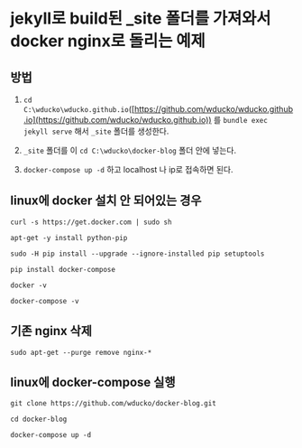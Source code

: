 # jekyll로 build된 _site 폴더를 가져와서 docker nginx로 돌리는 예제

## 방법
1. `cd C:\wducko\wducko.github.io`([https://github.com/wducko/wducko.github.io](https://github.com/wducko/wducko.github.io)) 를 `bundle exec jekyll serve` 해서 `_site` 폴더를 생성한다.

2. `_site` 폴더를 이 `cd C:\wducko\docker-blog` 폴더 안에 넣는다.

3. `docker-compose up -d` 하고 localhost 나 ip로 접속하면 된다.

## linux에 docker 설치 안 되어있는 경우

```
curl -s https://get.docker.com | sudo sh

apt-get -y install python-pip

sudo -H pip install --upgrade --ignore-installed pip setuptools

pip install docker-compose

docker -v

docker-compose -v
```

## 기존 nginx 삭제

```
sudo apt-get --purge remove nginx-*
```

## linux에 docker-compose 실행

```
git clone https://github.com/wducko/docker-blog.git

cd docker-blog

docker-compose up -d
```